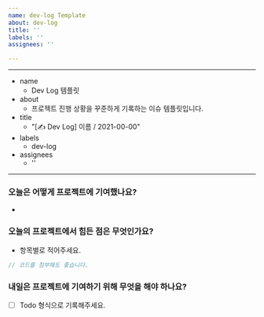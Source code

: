 ```yaml
---
name: dev-log Template
about: dev-log
title: ''
labels: ''
assignees: ''

---
```


---

* name
  * Dev Log 템플릿
* about
  * 프로젝트 진행 상황을 꾸준하게 기록하는 이슈 템플릿입니다.
* title
  * "[✍️ Dev Log] 이름 / 2021-00-00"
* labels
  * dev-log
* assignees
  * ''

---

### 오늘은 어떻게 프로젝트에 기여했나요?

- 

### 오늘의 프로젝트에서 힘든 점은 무엇인가요?

- 항목별로 적어주세요.

```js
// 코드를 첨부해도 좋습니다.
```

### 내일은 프로젝트에 기여하기 위해 무엇을 해야 하나요?

- [ ] Todo 형식으로 기록해주세요.
